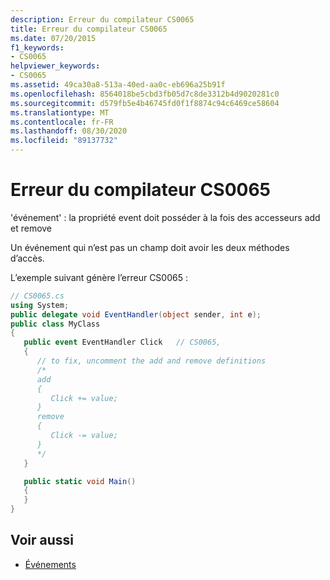 ```yaml
---
description: Erreur du compilateur CS0065
title: Erreur du compilateur CS0065
ms.date: 07/20/2015
f1_keywords:
- CS0065
helpviewer_keywords:
- CS0065
ms.assetid: 49ca30a8-513a-40ed-aa0c-eb696a25b91f
ms.openlocfilehash: 8564018be5cbd3fb05d7c8de3312b4d9020281c0
ms.sourcegitcommit: d579fb5e4b46745fd0f1f8874c94c6469ce58604
ms.translationtype: MT
ms.contentlocale: fr-FR
ms.lasthandoff: 08/30/2020
ms.locfileid: "89137732"
---
```

# <a name="compiler-error-cs0065"></a>Erreur du compilateur CS0065

'événement' : la propriété event doit posséder à la fois des accesseurs add et remove

Un événement qui n’est pas un champ doit avoir les deux méthodes d’accès.

L’exemple suivant génère l’erreur CS0065 :

```csharp
// CS0065.cs
using System;
public delegate void EventHandler(object sender, int e);
public class MyClass
{
   public event EventHandler Click   // CS0065,
   {
      // to fix, uncomment the add and remove definitions
      /*
      add
      {
         Click += value;
      }
      remove
      {
         Click -= value;
      }
      */
   }

   public static void Main()
   {
   }
}
```

## <a name="see-also"></a>Voir aussi

- [Événements](../programming-guide/events/index.md)
